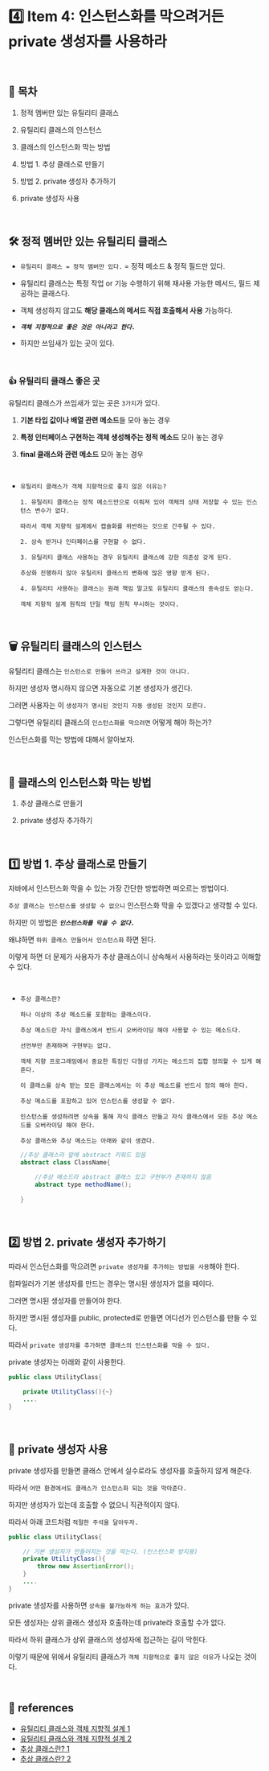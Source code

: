# 4️⃣ Item 4: 인스턴스화를 막으려거든 private 생성자를 사용하라

<br>

## 📌 목차
1. 정적 멤버만 있는 유틸리티 클래스

2. 유틸리티 클래스의 인스턴스

3. 클래스의 인스턴스화 막는 방법

4. 방법 1. 추상 클래스로 만들기

5. 방법 2. private 생성자 추가하기

6. private 생성자 사용

<br>

## 🛠 정적 멤버만 있는 유틸리티 클래스

- `유틸리티 클래스 = 정적 멤버만 있다.` = 정적 메소드 & 정적 필드만 있다. 

- 유틸리티 클래스는 특정 작업 or 기능 수행하기 위해 재사용 가능한 메서드, 필드 제공하는 클래스다. 

- 객체 생성하지 않고도 **해당 클래스의 메서드 직접 호출해서 사용** 가능하다. 

- ***`객체 지향적으로 좋은 것은 아니라고 한다.`***

- 하지만 쓰임새가 있는 곳이 있다. 

<br>

### 👍 유틸리티 클래스 좋은 곳
유틸리티 클래스가 쓰임새가 있는 곳은 `3가지`가 있다. 

1. **기본 타입 값이나 배열 관련 메소드**들 모아 놓는 경우 

2. **특정 인터페이스 구현하는 객체 생성해주는 정적 메소드** 모아 놓는 경우

3. **final 클래스와 관련 메소드** 모아 놓는 경우 

<br>

- `유틸리티 클래스가 객체 지향적으로 좋지 않은 이유는?`

      1. 유틸리티 클래스는 정적 메소드만으로 이뤄져 있어 객체의 상태 저장할 수 있는 인스턴스 변수가 없다. 
      
      따라서 객체 지향적 설계에서 캡슐화를 위반하는 것으로 간주될 수 있다. 
    
      2. 상속 받거나 인터페이스를 구현할 수 없다. 
    
      3. 유틸리티 클래스 사용하는 경우 유릴리티 클래스에 강한 의존성 갖게 된다. 
    
      추상화 진행하지 않아 유틸리티 클래스의 변화에 많은 영향 받게 된다. 
    
      4. 유틸리티 사용하는 클래스는 원래 책임 말고토 유틸리티 클래스의 종속성도 얻는다. 
    
      객체 지항적 설계 원칙의 단일 책임 원칙 무시하는 것이다. 

<br>

## 🗑 유틸리티 클래스의 인스턴스

유틸리티 클래스는 `인스턴스로 만들어 쓰라고 설계한 것이 아니다.` 

하지만 생성자 명시하지 않으면 자동으로 기본 생성자가 생긴다. 

그러면 사용자는 이 `생성자가 명시된 것인지 자동 생성된 것인지 모른다.` 

그렇다면 유틸리티 클래스의 `인스턴스화를 막으려면` 어떻게 해야 하는가?

인스턴스화를 막는 방법에 대해서 알아보자. 

<br>

## 🚫 클래스의 인스턴스화 막는 방법

1. 추상 클래스로 만들기

2. private 생성자 추가하기

<br>

## 1️⃣ 방법 1. 추상 클래스로 만들기

자바에서 인스턴스화 막을 수 있는 가장 간단한 방법하면 떠오르는 방법이다. 

`추상 클래스는 인스턴스를 생성할 수 없으니` 인스턴스화 막을 수 있겠다고 생각할 수 있다. 

하지만 이 방법은 ***`인스턴스화를 막을 수 없다.`***

왜냐하면 `하위 클래스 만들어서 인스턴스화` 하면 된다. 

이렇게 하면 더 문제가 사용자가 추상 클래스이니 상속해서 사용하라는 뜻이라고 이해할 수 있다. 

<br>

- `추상 클래스란?`
    
      하나 이상의 추상 메소드를 포함하는 클래스이다.
    
      추상 메소드란 자식 클래스에서 반드시 오버라이딩 해야 사용할 수 있는 메소드다. 
    
      선언부만 존재하며 구현부는 없다. 
    
      객체 지향 프로그래밍에서 중요한 특징인 다형성 가지는 메소드의 집합 정의할 수 있게 해준다. 
    
      이 클래스를 상속 받는 모든 클래스에서는 이 추상 메소드를 반드시 정의 해야 한다. 
    
      추상 메소드를 포함하고 있어 인스턴스를 생성할 수 없다. 
    
      인스턴스를 생성하려면 상속을 통해 자식 클래스 만들고 자식 클래스에서 모든 추상 메소드를 오버라이딩 해야 한다. 
    
      추상 클래스와 추상 메소드는 아래와 같이 생겼다. 
    
    ```java
    //추상 클래스라 앞에 abstract 키워드 있음
    abstract class ClassName{

    	//추상 메소드라 abstract 클래스 있고 구현부가 존재하지 않음
    	abstract type methodName();
        
    }
    ```

<br>

## 2️⃣ 방법 2. private 생성자 추가하기

따라서 인스턴스화를 막으려면 `private 생성자를 추가하는 방법을 사용`해야 한다. 

컴파일러가 기본 생성자를 만드는 경우는 명시된 생성자가 없을 때이다. 

그러면 명시된 생성자를 만들어야 한다. 

하지만 명시된 생성자를 public, protected로 만들면 어디선가 인스턴스를 만들 수 있다. 

따라서 `private 생성자를 추가하면 클래스의 인스턴스화를 막을 수 있다.` 

private 생성자는 아래와 같이 사용한다. 

```java
public class UtilityClass{

	private UtilityClass(){~}
	....
}
```

<br>

## 🚧 private 생성자 사용

private 생성자를 만들면 클래스 안에서 실수로라도 생성자를 호출하지 않게 해준다. 

따라서 `어떤 환경에서도 클래스가 인스턴스화 되는 것을 막아준다.` 

하지만 생성자가 있는데 호출할 수 없으니 직관적이지 않다. 

따라서 아래 코드처럼 `적절한 주석을 달아두자.` 

```java
public class UtilityClass{

	// 기본 생성자가 만들어지는 것을 막는다. (인스턴스화 방지용)
	private UtilityClass(){
		throw new AssertionError();
	}
	....
}
```

private 생성자를 사용하면 `상속을 불가능하게 하는 효과`가 있다. 

모든 생성자는 상위 클래스 생성자 호출하는데 private라 호출할 수가 없다. 

따라서 하위 클래스가 상위 클래스의 생성자에 접근하는 길이 막힌다. 

이렇기 때문에 위에서 유틸리티 클래스가 `객체 지향적으로 좋지 않은 이유`가 나오는 것이다. 

<br>

## 📍 references

- [유틸리티 클래스와 객체 지향적 설계 1](https://be-study-record.tistory.com/39)
- [유틸리티 클래스와 객체 지향적 설계 2](https://hamryt.tistory.com/2)
- [추상 클래스란? 1](https://limkydev.tistory.com/188)
- [추상 클래스란? 2](https://tcpschool.com/java/java_polymorphism_abstract)
